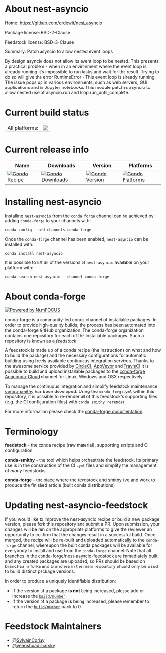 About nest-asyncio
==================

Home: https://github.com/erdewit/nest_asyncio

Package license: BSD-2-Clause

Feedstock license: BSD-3-Clause

Summary: Patch asyncio to allow nested event loops

By design asyncio does not allow its event loop to be nested.
This presents a practical problem - when in an environment where the event loop is already running it's impossible to run tasks and wait for the result.
Trying to do so will give the error RuntimeError - This event loop is already running.
The issue pops up in various environments, such as web servers, GUI applications and in Jupyter notebooks.
This module patches asyncio to allow nested use of asyncio.run and loop.run_until_complete.


Current build status
====================


<table><tr><td>All platforms:</td>
    <td>
      <a href="https://dev.azure.com/conda-forge/feedstock-builds/_build/latest?definitionId=7201&branchName=master">
        <img src="https://dev.azure.com/conda-forge/feedstock-builds/_apis/build/status/nest-asyncio-feedstock?branchName=master">
      </a>
    </td>
  </tr>
</table>

Current release info
====================

| Name | Downloads | Version | Platforms |
| --- | --- | --- | --- |
| [![Conda Recipe](https://img.shields.io/badge/recipe-nest--asyncio-green.svg)](https://anaconda.org/conda-forge/nest-asyncio) | [![Conda Downloads](https://img.shields.io/conda/dn/conda-forge/nest-asyncio.svg)](https://anaconda.org/conda-forge/nest-asyncio) | [![Conda Version](https://img.shields.io/conda/vn/conda-forge/nest-asyncio.svg)](https://anaconda.org/conda-forge/nest-asyncio) | [![Conda Platforms](https://img.shields.io/conda/pn/conda-forge/nest-asyncio.svg)](https://anaconda.org/conda-forge/nest-asyncio) |

Installing nest-asyncio
=======================

Installing `nest-asyncio` from the `conda-forge` channel can be achieved by adding `conda-forge` to your channels with:

```
conda config --add channels conda-forge
```

Once the `conda-forge` channel has been enabled, `nest-asyncio` can be installed with:

```
conda install nest-asyncio
```

It is possible to list all of the versions of `nest-asyncio` available on your platform with:

```
conda search nest-asyncio --channel conda-forge
```


About conda-forge
=================

[![Powered by NumFOCUS](https://img.shields.io/badge/powered%20by-NumFOCUS-orange.svg?style=flat&colorA=E1523D&colorB=007D8A)](http://numfocus.org)

conda-forge is a community-led conda channel of installable packages.
In order to provide high-quality builds, the process has been automated into the
conda-forge GitHub organization. The conda-forge organization contains one repository
for each of the installable packages. Such a repository is known as a *feedstock*.

A feedstock is made up of a conda recipe (the instructions on what and how to build
the package) and the necessary configurations for automatic building using freely
available continuous integration services. Thanks to the awesome service provided by
[CircleCI](https://circleci.com/), [AppVeyor](https://www.appveyor.com/)
and [TravisCI](https://travis-ci.com/) it is possible to build and upload installable
packages to the [conda-forge](https://anaconda.org/conda-forge)
[Anaconda-Cloud](https://anaconda.org/) channel for Linux, Windows and OSX respectively.

To manage the continuous integration and simplify feedstock maintenance
[conda-smithy](https://github.com/conda-forge/conda-smithy) has been developed.
Using the ``conda-forge.yml`` within this repository, it is possible to re-render all of
this feedstock's supporting files (e.g. the CI configuration files) with ``conda smithy rerender``.

For more information please check the [conda-forge documentation](https://conda-forge.org/docs/).

Terminology
===========

**feedstock** - the conda recipe (raw material), supporting scripts and CI configuration.

**conda-smithy** - the tool which helps orchestrate the feedstock.
                   Its primary use is in the construction of the CI ``.yml`` files
                   and simplify the management of *many* feedstocks.

**conda-forge** - the place where the feedstock and smithy live and work to
                  produce the finished article (built conda distributions)


Updating nest-asyncio-feedstock
===============================

If you would like to improve the nest-asyncio recipe or build a new
package version, please fork this repository and submit a PR. Upon submission,
your changes will be run on the appropriate platforms to give the reviewer an
opportunity to confirm that the changes result in a successful build. Once
merged, the recipe will be re-built and uploaded automatically to the
`conda-forge` channel, whereupon the built conda packages will be available for
everybody to install and use from the `conda-forge` channel.
Note that all branches in the conda-forge/nest-asyncio-feedstock are
immediately built and any created packages are uploaded, so PRs should be based
on branches in forks and branches in the main repository should only be used to
build distinct package versions.

In order to produce a uniquely identifiable distribution:
 * If the version of a package **is not** being increased, please add or increase
   the [``build/number``](https://conda.io/docs/user-guide/tasks/build-packages/define-metadata.html#build-number-and-string).
 * If the version of a package **is** being increased, please remember to return
   the [``build/number``](https://conda.io/docs/user-guide/tasks/build-packages/define-metadata.html#build-number-and-string)
   back to 0.

Feedstock Maintainers
=====================

* [@SylvainCorlay](https://github.com/SylvainCorlay/)
* [@yehoshuadimarsky](https://github.com/yehoshuadimarsky/)


